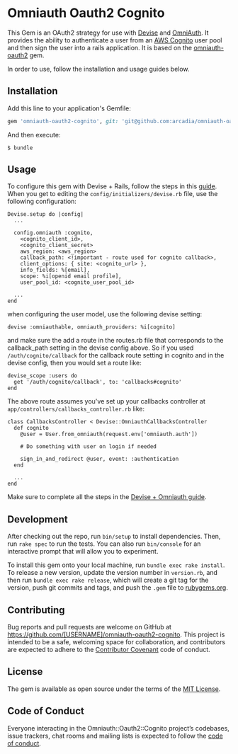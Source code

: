 # Omniauth Oauth2 Cognito

This Gem is an OAuth2 strategy for use with [Devise](https://github.com/plataformatec/devise) and [OmniAuth](https://github.com/omniauth/omniauth). It provides the ability to authenticate a user from an [AWS Cognito](https://docs.aws.amazon.com/cognito/latest/developerguide/cognito-userpools-server-contract-reference.html) user pool and then sign the user into a rails application. It is based on the [omniauth-oauth2](https://github.com/omniauth/omniauth-oauth2) gem.

In order to use, follow the installation and usage guides below.

## Installation

Add this line to your application's Gemfile:

```ruby
gem 'omniauth-oauth2-cognito', git: 'git@github.com:arcadia/omniauth-oauth2-cognito.git'
```

And then execute:

    $ bundle

## Usage

To configure this gem with Devise + Rails, follow the steps in this [guide](https://github.com/plataformatec/devise/wiki/OmniAuth:-Overview). When you get to editing the `config/initializers/devise.rb` file, use the following configuration:

    Devise.setup do |config|
      ...

      config.omniauth :cognito,
        <cognito_client_id>,
        <cognito_client_secret>
        aws_region: <aws_region>
        callback_path: <!important - route used for cognito callback>,
        client_options: { site: <cognito_url> },
        info_fields: %[email],
        scope: %i[openid email profile],
        user_pool_id: <cognito_user_pool_id>

      ...
    end

when configuring the user model, use the following devise setting:

    devise :omniauthable, omniauth_providers: %i[cognito]

and make sure the add a route in the routes.rb file that corresponds to the callback_path setting in the devise config above. So if you used `/auth/cognito/callback` for the callback route setting in cognito and in the devise config, then you would set a route like:

    devise_scope :users do
      get '/auth/cognito/callback', to: 'callbacks#cognito'
    end

The above route assumes you've set up your callbacks controller at `app/controllers/callbacks_controller.rb` like:

    class CallbacksController < Devise::OmniauthCallbacksController
      def cognito
        @user = User.from_omniauth(request.env['omniauth.auth'])

        # Do something with user on login if needed

        sign_in_and_redirect @user, event: :authentication
      end

      ...
    end

Make sure to complete all the steps in the [Devise + Omniauth guide](https://github.com/plataformatec/devise/wiki/OmniAuth:-Overview).

## Development

After checking out the repo, run `bin/setup` to install dependencies. Then, run `rake spec` to run the tests. You can also run `bin/console` for an interactive prompt that will allow you to experiment.

To install this gem onto your local machine, run `bundle exec rake install`. To release a new version, update the version number in `version.rb`, and then run `bundle exec rake release`, which will create a git tag for the version, push git commits and tags, and push the `.gem` file to [rubygems.org](https://rubygems.org).

## Contributing

Bug reports and pull requests are welcome on GitHub at https://github.com/[USERNAME]/omniauth-oauth2-cognito. This project is intended to be a safe, welcoming space for collaboration, and contributors are expected to adhere to the [Contributor Covenant](http://contributor-covenant.org) code of conduct.

## License

The gem is available as open source under the terms of the [MIT License](https://opensource.org/licenses/MIT).

## Code of Conduct

Everyone interacting in the Omniauth::Oauth2::Cognito project’s codebases, issue trackers, chat rooms and mailing lists is expected to follow the [code of conduct](https://github.com/[USERNAME]/omniauth-oauth2-cognito/blob/master/CODE_OF_CONDUCT.md).
